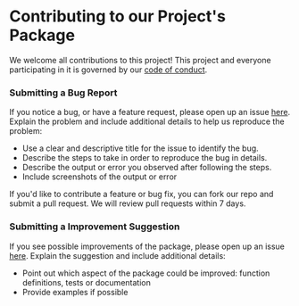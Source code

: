 # Contributing to our Project's Package
We welcome all contributions to this project! 
This project and everyone participating in it is governed by our [code of conduct](CODE_OF_CONDUCT.md). 

### Submitting a Bug Report
If you notice a bug, or have a feature request, 
please open up an issue [here](https://github.com/karlie-tr/dsci-310-group-03-pkg/issues). 
Explain the problem and include additional details to help us reproduce the problem:

* Use a clear and descriptive title for the issue to identify the bug.
* Describe the steps to take in order to reproduce the bug in details. 
* Describe the output or error you observed after following the steps.
* Include screenshots of the output or error

If you'd like to contribute a feature or bug fix, 
you can fork our repo and submit a pull request. 
We will review pull requests within 7 days.

### Submitting a Improvement Suggestion
If you see possible improvements of the package, 
please open up an issue [here](https://github.com/karlie-tr/dsci-310-group-03-pkg/issues). 
Explain the suggestion and include additional details:

* Point out which aspect of the package could be improved: function definitions, tests or documentation
* Provide examples if possible
